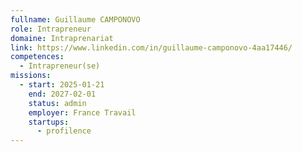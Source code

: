 ```yaml
---
fullname: Guillaume CAMPONOVO
role: Intrapreneur
domaine: Intraprenariat
link: https://www.linkedin.com/in/guillaume-camponovo-4aa17446/
competences:
  - Intrapreneur(se)
missions:
  - start: 2025-01-21
    end: 2027-02-01
    status: admin
    employer: France Travail
    startups:
      - profilence
---
```

